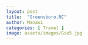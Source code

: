 ```yaml
---
layout: post
title:  "Greensboro,NC"
author: Manasi
categories: [ Travel ]
image: assets/images/Gso5.jpg
---
```

